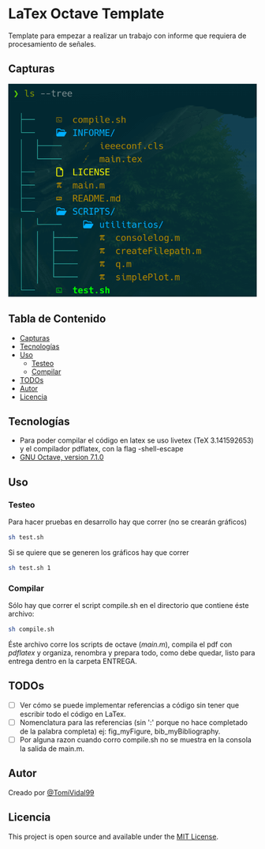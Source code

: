 # LaTex Octave Template

Template para empezar a realizar un trabajo con informe que requiera de procesamiento de señales.

## Capturas

![Estructura del proyecto](./captura_de_pantalla.png)

## Tabla de Contenido

- [Capturas](#capturas)
- [Tecnologías](#tecnologías)
- [Uso](#uso)
  - [Testeo](#testeo)
  - [Compilar](#compilar)
- [TODOs](#todos)
- [Autor](#autor)
- [Licencia](#licencia)

## Tecnologías

- Para poder compilar el código en latex se uso livetex (TeX 3.141592653) y el compilador pdflatex, con la flag -shell-escape
- [GNU Octave, version 7.1.0](https://octave.sourceforge.io/)

## Uso

### Testeo

Para hacer pruebas en desarrollo hay que correr (no se crearán gráficos)

```bash
sh test.sh
```

Si se quiere que se generen los gráficos hay que correr

```bash
sh test.sh 1
```

### Compilar

Sólo hay que correr el script compile.sh en el directorio que contiene éste archivo:

```bash
sh compile.sh
```

Éste archivo corre los scripts de octave (_main.m_), compila el pdf con _pdflatex_ y organiza, renombra y prepara todo, como debe quedar, listo para entrega dentro en la carpeta ENTREGA.

## TODOs

- [ ] Ver cómo se puede implementar referencias a código sin tener que escribir todo el código en LaTex.
- [ ] Nomenclatura para las referencias (sin ':' porque no hace completado de la palabra completa) ej: fig_myFigure, bib_myBibliography.
- [ ] Por alguna razon cuando corro compile.sh no se muestra en la consola la salida de main.m.

## Autor

Creado por [@TomiVidal99](https://www.tomasvidal.xyz/)

## Licencia

This project is open source and available under the [MIT License](./LICENSE).
